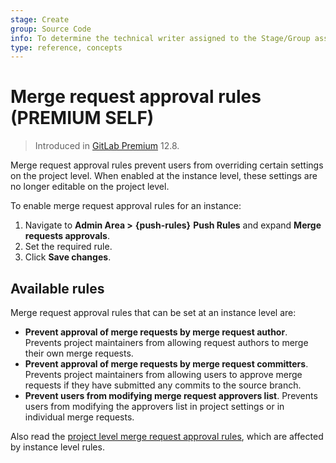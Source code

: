 ```yaml
---
stage: Create
group: Source Code
info: To determine the technical writer assigned to the Stage/Group associated with this page, see https://about.gitlab.com/handbook/engineering/ux/technical-writing/#assignments
type: reference, concepts
---
```


# Merge request approval rules **(PREMIUM SELF)**

> Introduced in [GitLab Premium](https://gitlab.com/gitlab-org/gitlab/-/issues/39060) 12.8.

Merge request approval rules prevent users from overriding certain settings on the project
level. When enabled at the instance level, these settings are no longer editable on the
project level.

To enable merge request approval rules for an instance:

1. Navigate to **Admin Area >** **{push-rules}** **Push Rules** and expand **Merge
requests approvals**.
1. Set the required rule.
1. Click **Save changes**.

## Available rules

Merge request approval rules that can be set at an instance level are:

- **Prevent approval of merge requests by merge request author**. Prevents project
maintainers from allowing request authors to merge their own merge requests.
- **Prevent approval of merge requests by merge request committers**. Prevents project
maintainers from allowing users to approve merge requests if they have submitted
any commits to the source branch.
- **Prevent users from modifying merge request approvers list**. Prevents users from
modifying the approvers list in project settings or in individual merge requests.

Also read the [project level merge request approval rules](../project/merge_requests/approvals/index.md), which are affected by instance level rules.
